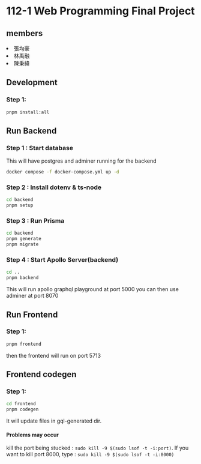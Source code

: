 # 112-1 Web Programming Final Project

## members
<nl>
<li>張均豪</li>
<li>林禹融</li>
<li>陳秉緯</li>
</nl>

## Development
### Step 1:
```sh
pnpm install:all
```

## Run Backend
### Step 1 : Start database

This will have postgres and adminer running for the backend

```sh
docker compose -f docker-compose.yml up -d
```

### Step 2 : Install dotenv & ts-node

```sh
cd backend
pnpm setup
```

### Step 3 : Run Prisma

```sh
cd backend
pnpm generate
pnpm migrate
```

### Step 4 : Start Apollo Server(backend)

```sh
cd ..
pnpm backend
```
This will run apollo graphql playground at port 5000
you can then use adminer at port 8070

## Run Frontend
### Step 1:
```sh
pnpm frontend
```
then the frontend will run on port 5713

## Frontend codegen
### Step 1:
```sh
cd frontend
pnpm codegen
```
It will update files in gql-generated dir.

#### Problems may occur
kill the port being stucked : `sudo kill -9 $(sudo lsof -t -i:port)`. If you want to kill port 8000, type : `sudo kill -9 $(sudo lsof -t -i:8000)`

